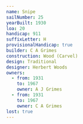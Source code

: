 ```yaml
---
name: Snipe
sailNumber: 25
yearBuilt: 1930
loa: 20
handicap: 911
suffixLetter: H
provisionalHandicap: true
builder: C A Grimes
construction: Wood (Carvel)
design: Traditional
designer: Herbert Woods
owners:
  - from: 1931
    to: 1967
    owner: A J Grimes
  - from: 1931
    to: 1967
    owner: C A Grimes
lost: true
---
```

